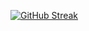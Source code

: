 [![GitHub Streak](https://github-readme-streak-stats.herokuapp.com/?user=DaheAleman)](https://git.io/streak-stats)

